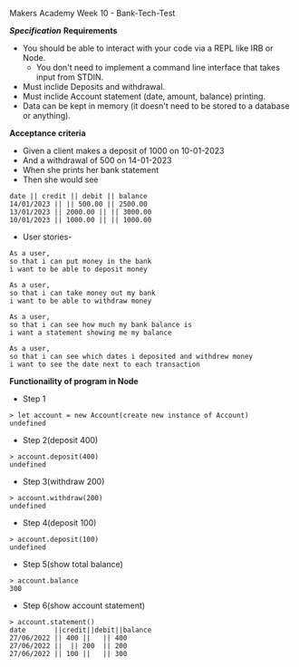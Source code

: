 Makers Academy Week 10 - Bank-Tech-Test


***Specification***
**Requirements**

* You should be able to interact with your code via a REPL like IRB or Node. 
   * You don't need to implement a command line interface that takes input from STDIN.
* Must inclide Deposits and withdrawal.
* Must inclide Account statement (date, amount, balance) printing.
* Data can be kept in memory (it doesn't need to be stored to a database or anything).


**Acceptance criteria**
* Given a client makes a deposit of 1000 on 10-01-2023
* And a withdrawal of 500 on 14-01-2023
* When she prints her bank statement
* Then she would see

```
date || credit || debit || balance
14/01/2023 || || 500.00 || 2500.00
13/01/2023 || 2000.00 || || 3000.00
10/01/2023 || 1000.00 || || 1000.00
```


* User stories-

```
As a user, 
so that i can put money in the bank
i want to be able to deposit money

As a user, 
so that i can take money out my bank
i want to be able to withdraw money

As a user, 
so that i can see how much my bank balance is
i want a statement showing me my balance

As a user,
so that i can see which dates i deposited and withdrew money
i want to see the date next to each transaction
```


**Functionaility of program in Node**

* Step 1

```
> let account = new Account(create new instance of Account)
undefined
```
* Step 2(deposit 400)

```
> account.deposit(400)
undefined
```
* Step 3(withdraw 200)

```
> account.withdraw(200)
undefined
```

* Step 4(deposit 100)
```
> account.deposit(100)
undefined
```
* Step 5(show total balance)
```
> account.balance
300
```
* Step 6(show account statement)
```
> account.statement()
date       ||credit||debit||balance
27/06/2022 || 400 ||   || 400
27/06/2022 ||  || 200  || 200
27/06/2022 || 100 ||   || 300
```





